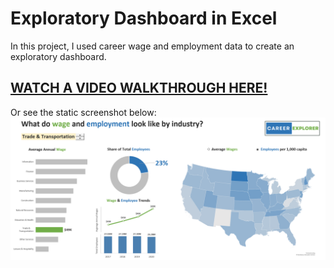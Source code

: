 # Exploratory Dashboard in Excel

In this project, I used career wage and employment data to create an exploratory dashboard. 

## [WATCH A VIDEO WALKTHROUGH HERE!](https://youtu.be/3VPAB2Bu5sY)

Or see the static screenshot below:
![dashboard_screenshot](dashboards\dashboard_screenshot.PNG)

